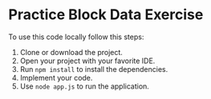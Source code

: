 # Practice Block Data Exercise


To use this code locally follow this steps:

1. Clone or download the project.
2. Open your project with your favorite IDE.
3. Run `npm install` to install the dependencies.
4. Implement your code.
5. Use `node app.js` to run the application.

